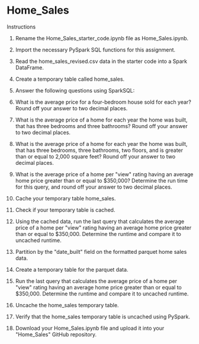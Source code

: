 # Home_Sales
Instructions

1. Rename the Home_Sales_starter_code.ipynb file as Home_Sales.ipynb.

2. Import the necessary PySpark SQL functions for this assignment.

3. Read the home_sales_revised.csv data in the starter code into a Spark DataFrame.

4. Create a temporary table called home_sales.

5. Answer the following questions using SparkSQL:

6. What is the average price for a four-bedroom house sold for each year? Round off your answer to two decimal places.

7. What is the average price of a home for each year the home was built, that has three bedrooms and three bathrooms? Round off your answer to two decimal places.

8. What is the average price of a home for each year the home was built, that has three bedrooms, three bathrooms, two floors, and is greater than or equal to 2,000 square feet? Round off your answer to two decimal places.

9. What is the average price of a home per "view" rating having an average home price greater than or equal to $350,000? Determine the run time for this query, and round off your answer to two decimal places.

10. Cache your temporary table home_sales.

11. Check if your temporary table is cached.

12. Using the cached data, run the last query that calculates the average price of a home per "view" rating having an average home price greater than or equal to $350,000. Determine the runtime and compare it to uncached runtime.

13. Partition by the "date_built" field on the formatted parquet home sales data.

14. Create a temporary table for the parquet data.

15. Run the last query that calculates the average price of a home per "view" rating having an average home price greater than or equal to $350,000. Determine the runtime and compare it to uncached runtime.

16. Uncache the home_sales temporary table.

17. Verify that the home_sales temporary table is uncached using PySpark.

18. Download your Home_Sales.ipynb file and upload it into your "Home_Sales" GitHub repository.
